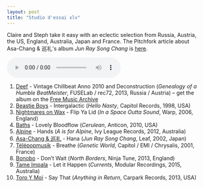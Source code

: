 ```yaml
---
layout: post
title: "Studio d'essai xlv"
---
```


Claire and Steph take it easy with an eclectic selection from Russia, Austria, the US, England, Australia, Japan and France. The Pitchfork article about Asa-Chang & 巡礼's album _Jun Ray Song Chang_ is [here](http://pitchfork.com/reviews/albums/307-jun-ray-song-chang/).

<audio src="http://emit-media-production.s3.amazonaws.com/4eb-d/studio-dessai/2015/07/02/2200/201507022200_studio-dessai_64.m4a" controls>
Your browser cannot play embedded audio. Download a better browser: but in the meantime, listen to the episode by downloading it below.
</audio>

1. [Deef](http://musicbrainz.org/artist/4e1edbee-5bd0-4063-9ef8-6457acd3b41d) - Vintage Chillbeat Anno 2010 and Deconstruction (_Genealogy of a Humble BeatMeister_, FUSELab / rec72, 2013, Russia / Austria) – get the album on the [Free Music Archive](http://freemusicarchive.org/music/deef/Genealogy_of_a_humble_BeatMeister/)
1. [Beastie Boys](http://musicbrainz.org/artist/9beb62b2-88db-4cea-801e-162cd344ee53) - Intergalactic (_Hello Nasty_, Capitol Records, 1998, USA)
1. [Nightmares on Wax](http://musicbrainz.org/artist/b8c5cc4f-239f-4e02-b46f-b040b77c2030) - Flip Ya Lid (_In a Space Outta Sound_, Warp, 2006, England)
1. [Baths](http://musicbrainz.org/artist/84a5c934-8318-4080-8606-32b80e1b054a) - Lovely Bloodflow (_Cerulean_, Anticon, 2010, USA)
1. [Alpine](http://musicbrainz.org/artist/d7f0c2fe-00fb-4248-995a-dbfd5a87331a) - Hands (_A is for Alpine_, Ivy League Records, 2012, Australia)
1. [Asa-Chang & 巡礼](http://musicbrainz.org/artist/ad7f6f52-e243-4bd0-b077-a7f08dc66d06) - Hana (_Jun Ray Song Chang_, Leaf, 2002, Japan)
1. [Télépopmusik](http://musicbrainz.org/artist/265f242e-cf4e-4fbe-a3fe-43112387172f) - Breathe (_Genetic World_, Capitol / EMI / Chrysalis, 2001, France)
1. [Bonobo](http://musicbrainz.org/artist/9a709693-b4f8-4da9-8cc1-038c911a61be) - Don’t Wait (_North Borders_, Ninja Tune, 2013, England)
1. [Tame Impala](http://musicbrainz.org/artist/63aa26c3-d59b-4da4-84ac-716b54f1ef4d) - Let it Happen (_Currents_, Modular Recordings, 2015, Australia)
1. [Toro Y Moi](http://musicbrainz.org/artist/3a6d6481-142d-423f-91d4-55bbfff318ed) - Say That (_Anything in Return_, Carpark Records, 2013, USA)